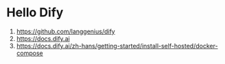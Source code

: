 # Hello Dify

1. https://github.com/langgenius/dify
2. https://docs.dify.ai
3. https://docs.dify.ai/zh-hans/getting-started/install-self-hosted/docker-compose
